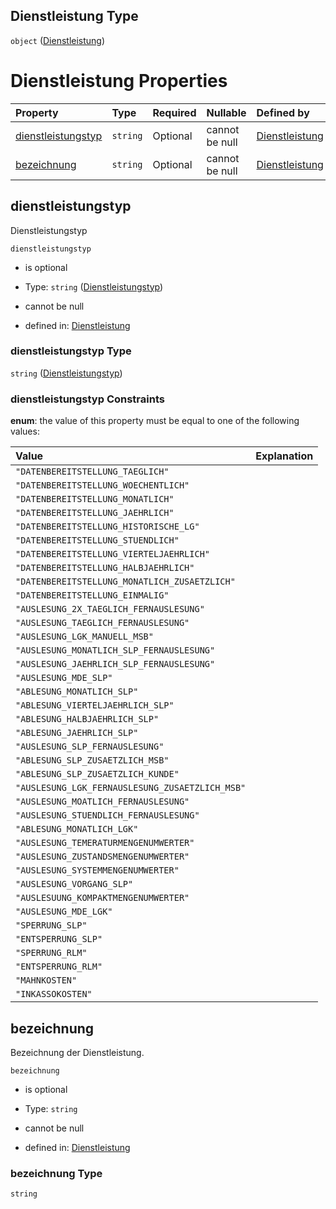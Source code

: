 ## Dienstleistung Type

`object` ([Dienstleistung](dienstleistung.md))

# Dienstleistung Properties

| Property                                  | Type     | Required | Nullable       | Defined by                                                                                                                                                                                      |
| :---------------------------------------- | :------- | :------- | :------------- | :---------------------------------------------------------------------------------------------------------------------------------------------------------------------------------------------- |
| [dienstleistungstyp](#dienstleistungstyp) | `string` | Optional | cannot be null | [Dienstleistung](dienstleistungstyp.md "https://raw.githubusercontent.com/conuti-gmbh/bo4e-schema/master/schemas/v1/enum/Dienstleistungstyp.schema.json#/properties/dienstleistungstyp")        |
| [bezeichnung](#bezeichnung)               | `string` | Optional | cannot be null | [Dienstleistung](dienstleistung-properties-bezeichnung.md "https://raw.githubusercontent.com/conuti-gmbh/bo4e-schema/master/schemas/v1/com/Dienstleistung.schema.json#/properties/bezeichnung") |

## dienstleistungstyp

Dienstleistungstyp

`dienstleistungstyp`

*   is optional

*   Type: `string` ([Dienstleistungstyp](dienstleistungstyp.md))

*   cannot be null

*   defined in: [Dienstleistung](dienstleistungstyp.md "https://raw.githubusercontent.com/conuti-gmbh/bo4e-schema/master/schemas/v1/enum/Dienstleistungstyp.schema.json#/properties/dienstleistungstyp")

### dienstleistungstyp Type

`string` ([Dienstleistungstyp](dienstleistungstyp.md))

### dienstleistungstyp Constraints

**enum**: the value of this property must be equal to one of the following values:

| Value                                           | Explanation |
| :---------------------------------------------- | :---------- |
| `"DATENBEREITSTELLUNG_TAEGLICH"`                |             |
| `"DATENBEREITSTELLUNG_WOECHENTLICH"`            |             |
| `"DATENBEREITSTELLUNG_MONATLICH"`               |             |
| `"DATENBEREITSTELLUNG_JAEHRLICH"`               |             |
| `"DATENBEREITSTELLUNG_HISTORISCHE_LG"`          |             |
| `"DATENBEREITSTELLUNG_STUENDLICH"`              |             |
| `"DATENBEREITSTELLUNG_VIERTELJAEHRLICH"`        |             |
| `"DATENBEREITSTELLUNG_HALBJAEHRLICH"`           |             |
| `"DATENBEREITSTELLUNG_MONATLICH_ZUSAETZLICH"`   |             |
| `"DATENBEREITSTELLUNG_EINMALIG"`                |             |
| `"AUSLESUNG_2X_TAEGLICH_FERNAUSLESUNG"`         |             |
| `"AUSLESUNG_TAEGLICH_FERNAUSLESUNG"`            |             |
| `"AUSLESUNG_LGK_MANUELL_MSB"`                   |             |
| `"AUSLESUNG_MONATLICH_SLP_FERNAUSLESUNG"`       |             |
| `"AUSLESUNG_JAEHRLICH_SLP_FERNAUSLESUNG"`       |             |
| `"AUSLESUNG_MDE_SLP"`                           |             |
| `"ABLESUNG_MONATLICH_SLP"`                      |             |
| `"ABLESUNG_VIERTELJAEHRLICH_SLP"`               |             |
| `"ABLESUNG_HALBJAEHRLICH_SLP"`                  |             |
| `"ABLESUNG_JAEHRLICH_SLP"`                      |             |
| `"AUSLESUNG_SLP_FERNAUSLESUNG"`                 |             |
| `"ABLESUNG_SLP_ZUSAETZLICH_MSB"`                |             |
| `"ABLESUNG_SLP_ZUSAETZLICH_KUNDE"`              |             |
| `"AUSLESUNG_LGK_FERNAUSLESUNG_ZUSAETZLICH_MSB"` |             |
| `"AUSLESUNG_MOATLICH_FERNAUSLESUNG"`            |             |
| `"AUSLESUNG_STUENDLICH_FERNAUSLESUNG"`          |             |
| `"ABLESUNG_MONATLICH_LGK"`                      |             |
| `"AUSLESUNG_TEMERATURMENGENUMWERTER"`           |             |
| `"AUSLESUNG_ZUSTANDSMENGENUMWERTER"`            |             |
| `"AUSLESUNG_SYSTEMMENGENUMWERTER"`              |             |
| `"AUSLESUNG_VORGANG_SLP"`                       |             |
| `"AUSLESUUNG_KOMPAKTMENGENUMWERTER"`            |             |
| `"AUSLESUNG_MDE_LGK"`                           |             |
| `"SPERRUNG_SLP"`                                |             |
| `"ENTSPERRUNG_SLP"`                             |             |
| `"SPERRUNG_RLM"`                                |             |
| `"ENTSPERRUNG_RLM"`                             |             |
| `"MAHNKOSTEN"`                                  |             |
| `"INKASSOKOSTEN"`                               |             |

## bezeichnung

Bezeichnung der Dienstleistung.

`bezeichnung`

*   is optional

*   Type: `string`

*   cannot be null

*   defined in: [Dienstleistung](dienstleistung-properties-bezeichnung.md "https://raw.githubusercontent.com/conuti-gmbh/bo4e-schema/master/schemas/v1/com/Dienstleistung.schema.json#/properties/bezeichnung")

### bezeichnung Type

`string`
